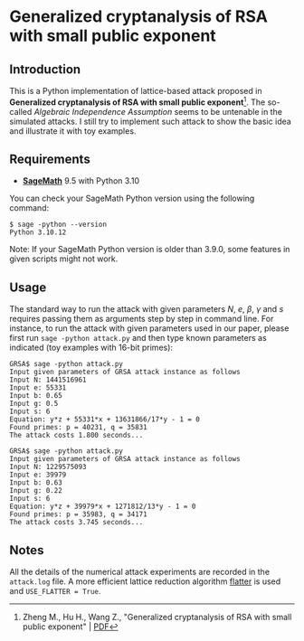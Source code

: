 # Generalized cryptanalysis of RSA with small public exponent

## Introduction

This is a Python implementation of lattice-based attack proposed in **Generalized cryptanalysis of RSA with small public exponent**[^GRSA]. The so-called *Algebraic Independence Assumption* seems to be untenable in the simulated attacks. I still try to implement such attack to show the basic idea and illustrate it with toy examples.

## Requirements

- [**SageMath**](https://www.sagemath.org/) 9.5 with Python 3.10

You can check your SageMath Python version using the following command:

```commandline
$ sage -python --version
Python 3.10.12
```

Note: If your SageMath Python version is older than 3.9.0, some features in given scripts might not work.

## Usage

The standard way to run the attack with given parameters $N$, $e$, $\beta$, $\gamma$ and $s$ requires passing them as arguments step by step in command line. For instance, to run the attack with given parameters used in our paper, please first run `sage -python attack.py` and then type known parameters as indicated (toy examples with $16$-bit primes):

```commandline
GRSA$ sage -python attack.py
Input given parameters of GRSA attack instance as follows
Input N: 1441516961
Input e: 55331
Input b: 0.65
Input g: 0.5
Input s: 6
Equation: y*z + 55331*x + 13631866/17*y - 1 = 0
Found primes: p = 40231, q = 35831
The attack costs 1.800 seconds...
```

```commandline
GRSA$ sage -python attack.py
Input given parameters of GRSA attack instance as follows
Input N: 1229575093
Input e: 39979
Input b: 0.63
Input g: 0.22
Input s: 6
Equation: y*z + 39979*x + 1271812/13*y - 1 = 0
Found primes: p = 35983, q = 34171
The attack costs 3.745 seconds...
```

## Notes

All the details of the numerical attack experiments are recorded in the `attack.log` file. A more efficient lattice reduction algorithm [flatter](https://github.com/keeganryan/flatter) is used and `USE_FLATTER = True`.

[^GRSA]: Zheng M., Hu H., Wang Z., "Generalized cryptanalysis of RSA with small public exponent" | [PDF](https://mengcezheng.github.io/docs/ZHW16.pdf)
